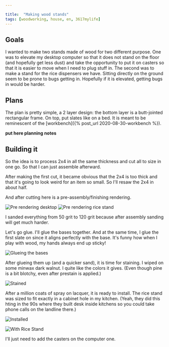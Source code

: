 ```yaml
---

title:  "Making wood stands"
tags: [woodworking, house, en, 3617mylife]
---
```


## Goals

I wanted to make two stands made of wood for two different
purpose. One was to elevate my desktop computer so that it does not
stand on the floor (and hopefully get less dust) and take the
opportunity to put it on casters so that it is easier to move when I
need to plug stuff in. The second was to make a stand for the rice
dispensers we have. Sitting directly on the ground seem to be prone to
bugs getting in. Hopefully if it is elevated, getting bugs in would be
harder.

## Plans

The plan is pretty simple, a 2 layer design: the bottom layer is a
butt-jointed rectangular frame. On top, put slates like on a bed. It
is meant to be reminescent of the [workbench]({% post_url
2020-08-30-workbench %}).

**put here planning notes**


## Building it

So the idea is to process 2x4 in all the same thickness and cut all to
size in one go. So that I can just assemble afterward.

After making the first cut, it became obvious that the 2x4 is too
thick and that it's going to look weird for an item so small. So I'll
resaw the 2x4 in about half.

And after cutting here is a pre-assembly/finishing rendering.

![Pre rendering desktop]({{site.baseurl}}/data/documents/woodworking/2025_05_stand/IMG_20250520_134204155_HDR.jpg )
![Pre rendering rice stand]({{site.baseurl}}/data/documents/woodworking/2025_05_stand/IMG_20250520_134211878_HDR.jpg ) 

I sanded everything from 50 grit to 120 grit because after assembly
sanding will get much harder.


Let's go glue. I'll glue the bases together. And at the same time, I
glue the first slate on since it aligns perfectly with the base. It's
funny how when I play with wood, my hands always end up sticky!

![Glueing the bases]({{site.baseurl}}/data/documents/woodworking/2025_05_stand/IMG_20250520_160930611.jpg )

After glueing them up (and a quicker sand), it is time for staining. I
wiped on some minwax dark walnut. I quite like the colors it
gives. (Even though pine is a bit blotchy, even after prestain is applied.)

![Stained]({{site.baseurl}}/data/documents/woodworking/2025_05_stand/IMG_20250521_213526510_HDR.jpg )


After a million coats of spray on lacquer, it is ready to install. The
rice stand was sized to fit exactly in a cabinet hole in my
kitchen. (Yeah, they did this hting in the 90s where they built desk
inside kitchens so you could take phone calls on the landline there.)

![Installed]({{site.baseurl}}/data/documents/woodworking/2025_05_stand/IMG_20250523_005121292_HDR.jpg )

![With Rice Stand]({{site.baseurl}}/data/documents/woodworking/2025_05_stand/IMG_20250523_012324901_HDR.jpg )

I'll just need to add the casters on the computer one.
